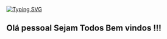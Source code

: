 [![Typing SVG](https://readme-typing-svg.herokuapp.com?size=15&duration=3000&color=FF0000&center=true&vCenter=true&width=800&lines=Gabriel+Nascimento+Fontes;Estudante+de+ADS+na+UNICID)](https://git.io/typing-svg)
## Olá pessoal Sejam Todos Bem vindos !!!
